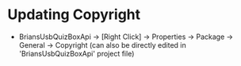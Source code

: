 # Updating Copyright

- BriansUsbQuizBoxApi -> [Right Click] -> Properties -> Package -> General -> Copyright (can also be directly edited in 'BriansUsbQuizBoxApi' project file)